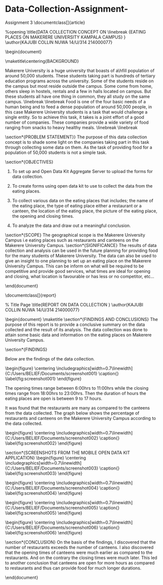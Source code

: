 # Data-Collection-Assignment-
Assignment 3
\documentclass[]{article}

%opening
\title{DATA COLLECTION CONCEPT ON
	\linebreak
	{EATING PLACES ON MAKERERE UNIVERSITY KAMPALA CAMPUS}
}
\author{KAJUBI COLLIN NUWA 14/U/314 214000077}

\begin{document}

\maketitle\centering{BACKGROUND}

Makerere University is a huge university that boasts of a\hfill population of around 50,000 students. These students taking part is hundreds of tertiary education programs across the university. Some of the students reside on the campus but most reside outside the campus. Some come from home, others sleep in hostels, rentals and a few in halls located on campus. But these students all have one thing in common, they all study on the same campus.
\linebreak 
\linebreak
Food is one of the four basic needs of a human being and to feed a dense population of around 50,000 people, in this case Makerere University students is a task that would challenge a single entity. So to achieve this task, it takes is a joint effort of a good number of companies. These companies provide a wide variety of food ranging from snacks to heavy healthy meals.
\linebreak
\linebreak



\section*{PROBLEM STATEMENT}}
The purpose of this data collection concept is to shade some light on the companies taking part in this task through collecting some data on them. As the task of providing food for a population of 50,000 students is not a simple task.


\section*{OBJECTIVES}
1)	To set up and Open Data Kit Aggregate Server to upload the forms for data collection.

2)	To create forms using open data kit to use to collect the data from the eating places. 

3)	To collect various data on the eating places that includes; the name of the eating place, the type of eating place either a restaurant or a canteen, the location of the eating place, the picture of the eating place, the opening and closing times.

4)	To analyze the data and draw out a meaningful conclusion.

\section*{SCOPE}
The geographical scope is the Makerere University Campus i.e eating places such as restaurants and canteens on the Makerere University Campus.
\section*{SIGNIFICANCE}
The results of data collection and analysis can be used in the future planning for providing food for the many students of Makerere University.
The data can also be used to give an insight to one planning to set up an eating place on the Makerere University Campus. This can be inform on what will be required to be competitive and provide good services, what times are ideal for opening and closing, what location is favourable or has less or no competitor, etc…







\end{document}








\documentclass[]{report}


% Title Page
\title{REPORT ON DATA COLLECTION }
\author{KAJUBI COLLIN NUWA 14/U/314 214000077}


\begin{document}
\maketitle
\section*{FINDINGS AND CONCLUSIONS}
The purpose of this report is to provide a conclusive summary on the data collected and the result of its analysis. The data collection was done to attain some basic data and information on the eating places on Makerere University Campus. 

\section*{FINDINGS}

Below are the findings of the data collection.

\begin{figure}
	\centering
	\includegraphics[width=0.7\linewidth]{C:/Users/BELIEF/Documents/screenshot001}
	\caption{}
	\label{fig:screenshot001}
\end{figure}


The opening times range between 6:00hrs to 11:00hrs while the closing times range from 18:00hrs to 23:00hrs. Then the duration of hours the eating places are open is between 9 to 17 hours.

It was found that the restaurants are many as compared to the canteens from the data collected. The graph below shows the percentage of restaurants and canteens on the Makerere University Campus according to the data collected.

\begin{figure}
	\centering
	\includegraphics[width=0.7\linewidth]{C:/Users/BELIEF/Documents/screenshot002}
	\caption{}
	\label{fig:screenshot002}
\end{figure}

\section*{SCREENSHOTS FROM THE MOBILE OPEN DATA KIT APPLICATION}
\begin{figure}
	\centering
	\includegraphics[width=0.7\linewidth]{C:/Users/BELIEF/Documents/screenshot003}
	\caption{}
	\label{fig:screenshot003}
\end{figure}

\begin{figure}
	\centering
	\includegraphics[width=0.7\linewidth]{C:/Users/BELIEF/Documents/screenshot004}
	\caption{}
	\label{fig:screenshot004}
\end{figure}

\begin{figure}
	\centering
	\includegraphics[width=0.7\linewidth]{C:/Users/BELIEF/Documents/screenshot005}
	\caption{}
	\label{fig:screenshot005}
\end{figure}

\begin{figure}
	\centering
	\includegraphics[width=0.7\linewidth]{C:/Users/BELIEF/Documents/screenshot006}
	\caption{}
	\label{fig:screenshot006}
\end{figure}
   
 \section*{CONCLUSION}
 On the basis of the findings, I discovered that the number of restaurants exceeds the number of canteens. I also discovered that the opening times of canteens were much earlier as compared to the restaurants. And on the contrary the closing times were much later. This led to another conclusion that canteens are open for more hours as compared to restaurants and thus can provide food for much longer durations.

\end{document}          
